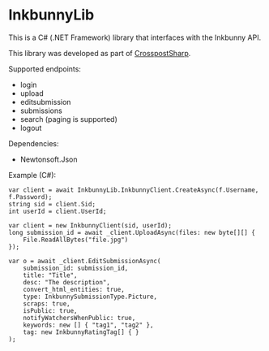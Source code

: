 # InkbunnyLib

This is a C# (.NET Framework) library that interfaces with the Inkbunny API.

This library was developed as part of [CrosspostSharp](https://github.com/libertyernie/CrosspostSharp).

Supported endpoints:

* login
* upload
* editsubmission
* submissions
* search (paging is supported)
* logout

Dependencies:
* Newtonsoft.Json

Example (C#):

	var client = await InkbunnyLib.InkbunnyClient.CreateAsync(f.Username, f.Password);
	string sid = client.Sid;
	int userId = client.UserId;

	var client = new InkbunnyClient(sid, userId);
	long submission_id = await _client.UploadAsync(files: new byte[][] {
		File.ReadAllBytes("file.jpg")
	});

	var o = await _client.EditSubmissionAsync(
		submission_id: submission_id,
		title: "Title",
		desc: "The description",
		convert_html_entities: true,
		type: InkbunnySubmissionType.Picture,
		scraps: true,
		isPublic: true,
		notifyWatchersWhenPublic: true,
		keywords: new [] { "tag1", "tag2" },
		tag: new InkbunnyRatingTag[] { }
	);